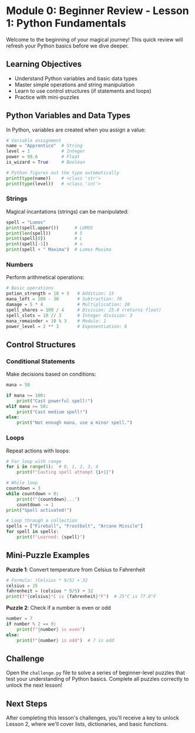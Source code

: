 # Module 0: Beginner Review - Lesson 1: Python Fundamentals

Welcome to the beginning of your magical journey! This quick review will refresh your Python basics before we dive deeper.

## Learning Objectives
- Understand Python variables and basic data types
- Master simple operations and string manipulation
- Learn to use control structures (if statements and loops)
- Practice with mini-puzzles

## Python Variables and Data Types

In Python, variables are created when you assign a value:

```python
# Variable assignment
name = "Apprentice"  # String
level = 1            # Integer
power = 98.6         # Float
is_wizard = True     # Boolean

# Python figures out the type automatically
print(type(name))    # <class 'str'>
print(type(level))   # <class 'int'>
```

### Strings
Magical incantations (strings) can be manipulated:

```python
spell = "Lumos"
print(spell.upper())      # LUMOS
print(len(spell))         # 5
print(spell[0])           # L
print(spell[-1])          # s
print(spell + " Maxima")  # Lumos Maxima
```

### Numbers
Perform arithmetical operations:

```python
# Basic operations
potion_strength = 10 + 5   # Addition: 15
mana_left = 100 - 30       # Subtraction: 70
damage = 5 * 4             # Multiplication: 20
spell_shares = 100 / 4     # Division: 25.0 (returns float)
spell_slots = 10 // 3      # Integer division: 3
mana_remainder = 10 % 3    # Modulo: 1
power_level = 2 ** 3       # Exponentiation: 8
```

## Control Structures

### Conditional Statements
Make decisions based on conditions:

```python
mana = 50

if mana >= 100:
    print("Cast powerful spell!")
elif mana >= 50:
    print("Cast medium spell!")
else:
    print("Not enough mana, use a minor spell.")
```

### Loops
Repeat actions with loops:

```python
# For loop with range
for i in range(5):  # 0, 1, 2, 3, 4
    print(f"Casting spell attempt {i+1}")

# While loop
countdown = 3
while countdown > 0:
    print(f"{countdown}...")
    countdown -= 1
print("Spell activated!")

# Loop through a collection
spells = ["Fireball", "Frostbolt", "Arcane Missile"]
for spell in spells:
    print(f"Learned: {spell}")
```

## Mini-Puzzle Examples

**Puzzle 1**: Convert temperature from Celsius to Fahrenheit
```python
# Formula: (Celsius * 9/5) + 32
celsius = 25
fahrenheit = (celsius * 9/5) + 32
print(f"{celsius}°C is {fahrenheit}°F")  # 25°C is 77.0°F
```

**Puzzle 2**: Check if a number is even or odd
```python
number = 7
if number % 2 == 0:
    print(f"{number} is even")
else:
    print(f"{number} is odd")  # 7 is odd
```

## Challenge

Open the `challenge.py` file to solve a series of beginner-level puzzles that test your understanding of Python basics. Complete all puzzles correctly to unlock the next lesson!

## Next Steps

After completing this lesson's challenges, you'll receive a key to unlock Lesson 2, where we'll cover lists, dictionaries, and basic functions. 